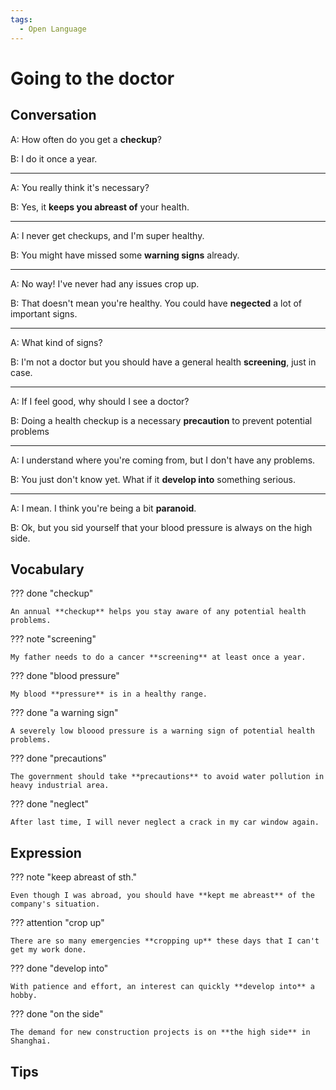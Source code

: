```yaml
---
tags:
  - Open Language
---
```

# Going to the doctor

## Conversation

A: How often do you get a **checkup**?

B: I do it once a year.

---

A: You really think it's necessary?

B: Yes, it **keeps you abreast of** your health.

---

A: I never get checkups, and I'm super healthy.

B: You might have missed some **warning signs** already.

---

A: No way! I've never had any issues crop up.

B: That doesn't mean you're healthy. You could have **negected** a lot of important signs.

---

A: What kind of signs?

B: I'm not a doctor but you should have a general health **screening**, just in case.

---

A: If I feel good, why should I see a doctor?

B: Doing a health checkup is a necessary **precaution** to prevent potential problems

---

A: I understand where you're coming from, but I don't have any problems.

B: You just don't know yet. What if it **develop into** something serious.

---

A: I mean. I think you're being a bit **paranoid**.

B: Ok, but you sid yourself that your blood pressure is always on the high side.

## Vocabulary

??? done "checkup"

    An annual **checkup** helps you stay aware of any potential health problems.

??? note "screening"

    My father needs to do a cancer **screening** at least once a year.

??? done "blood pressure"

    My blood **pressure** is in a healthy range.

??? done "a warning sign"

    A severely low bloood pressure is a warning sign of potential health problems.

??? done "precautions"

    The government should take **precautions** to avoid water pollution in heavy industrial area.

??? done "neglect"

    After last time, I will never neglect a crack in my car window again.

<!-- 
attention
done 
-->

## Expression

??? note "keep abreast of sth."

    Even though I was abroad, you should have **kept me abreast** of the company's situation.

??? attention "crop up"

    There are so many emergencies **cropping up** these days that I can't get my work done.

??? done "develop into"

    With patience and effort, an interest can quickly **develop into** a hobby.

??? done "on the side"

    The demand for new construction projects is on **the high side** in Shanghai.

## Tips
